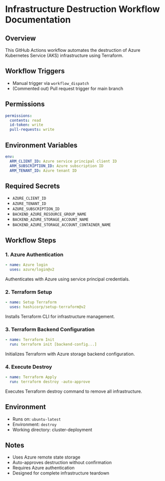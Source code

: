 # Infrastructure Destruction Workflow Documentation

## Overview

This GitHub Actions workflow automates the destruction of Azure Kubernetes Service (AKS) infrastructure using Terraform.

## Workflow Triggers

- Manual trigger via `workflow_dispatch`
- (Commented out) Pull request trigger for main branch

## Permissions

```yaml
permissions:
  contents: read
  id-token: write
  pull-requests: write
```

## Environment Variables

```yaml
env:
  ARM_CLIENT_ID: Azure service principal client ID
  ARM_SUBSCRIPTION_ID: Azure subscription ID  
  ARM_TENANT_ID: Azure tenant ID
```

## Required Secrets

- `AZURE_CLIENT_ID`
- `AZURE_TENANT_ID` 
- `AZURE_SUBSCRIPTION_ID`
- `BACKEND_AZURE_RESOURCE_GROUP_NAME`
- `BACKEND_AZURE_STORAGE_ACCOUNT_NAME`
- `BACKEND_AZURE_STORAGE_ACCOUNT_CONTAINER_NAME`

## Workflow Steps

### 1. Azure Authentication

```yaml
- name: Azure login
  uses: azure/login@v2
```

Authenticates with Azure using service principal credentials.

### 2. Terraform Setup

```yaml
- name: Setup Terraform
  uses: hashicorp/setup-terraform@v2
```

Installs Terraform CLI for infrastructure management.

### 3. Terraform Backend Configuration

```yaml
- name: Terraform Init
  run: terraform init [backend-config...]
```

Initializes Terraform with Azure storage backend configuration.

### 4. Execute Destroy

```yaml
- name: Terraform Apply
  run: terraform destroy -auto-approve
```

Executes Terraform destroy command to remove all infrastructure.

## Environment

- Runs on: `ubuntu-latest`
- Environment: `destroy`
- Working directory: cluster-deployment

## Notes

- Uses Azure remote state storage
- Auto-approves destruction without confirmation
- Requires Azure authentication
- Designed for complete infrastructure teardown